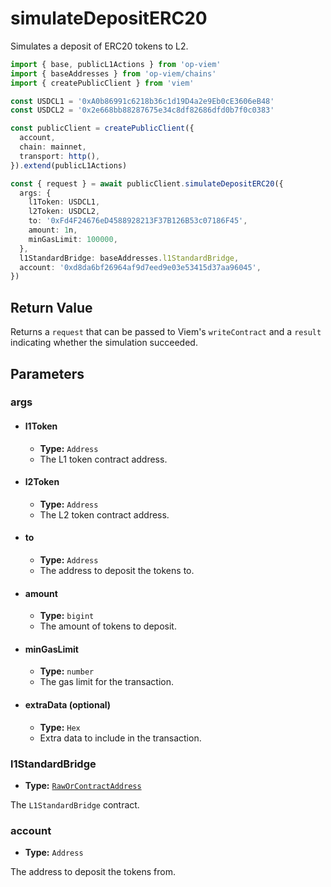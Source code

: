 # simulateDepositERC20

Simulates a deposit of ERC20 tokens to L2.

```ts [example.ts]
import { base, publicL1Actions } from 'op-viem'
import { baseAddresses } from 'op-viem/chains'
import { createPublicClient } from 'viem'

const USDCL1 = '0xA0b86991c6218b36c1d19D4a2e9Eb0cE3606eB48'
const USDCL2 = '0x2e668bb88287675e34c8df82686dfd0b7f0c0383'

const publicClient = createPublicClient({
  account,
  chain: mainnet,
  transport: http(),
}).extend(publicL1Actions)

const { request } = await publicClient.simulateDepositERC20({
  args: {
    l1Token: USDCL1,
    l2Token: USDCL2,
    to: '0xFd4F24676eD4588928213F37B126B53c07186F45',
    amount: 1n,
    minGasLimit: 100000,
  },
  l1StandardBridge: baseAddresses.l1StandardBridge,
  account: '0xd8da6bf26964af9d7eed9e03e53415d37aa96045',
})
```

## Return Value

Returns a `request` that can be passed to Viem's `writeContract` and a `result` indicating whether the simulation succeeded.

## Parameters

### args

- #### l1Token
  - **Type:** `Address`
  - The L1 token contract address.

- #### l2Token
  - **Type:** `Address`
  - The L2 token contract address.

- #### to
  - **Type:** `Address`
  - The address to deposit the tokens to.

- #### amount
  - **Type:** `bigint`
  - The amount of tokens to deposit.

- #### minGasLimit
  - **Type:** `number`
  - The gas limit for the transaction.

- #### extraData (optional)
  - **Type:** `Hex`
  - Extra data to include in the transaction.

### l1StandardBridge

- **Type:** [`RawOrContractAddress`](https://opviem.sh/docs/glossary/types.html#raworcontractaddress)

The `L1StandardBridge` contract.

### account

- **Type:** `Address`

The address to deposit the tokens from.
